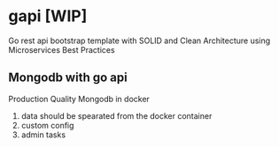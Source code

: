 # gapi [WIP]
Go rest api bootstrap template with SOLID and Clean Architecture using Microservices Best Practices
 
 ## Mongodb with go api
 Production Quality Mongodb in docker
 1. data should be spearated from the docker container
 2. custom config
 3. admin tasks
  
 